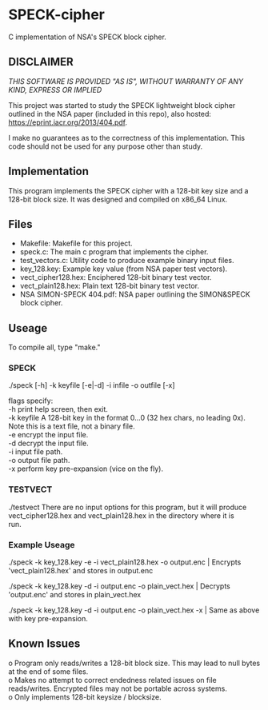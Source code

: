 # SPECK-cipher
C implementation of NSA's SPECK block cipher.

## DISCLAIMER
*THIS SOFTWARE IS PROVIDED "AS IS", WITHOUT WARRANTY OF ANY KIND, EXPRESS OR IMPLIED*

This project was started to study the SPECK lightweight block cipher outlined in the NSA paper (included in this repo), also hosted: https://eprint.iacr.org/2013/404.pdf.  

I make no guarantees as to the correctness of this implementation.  This code should not be used for any purpose other than study.  

## Implementation

This program implements the SPECK cipher with a 128-bit key size and a 128-bit block size.  It was designed and compiled on x86_64 Linux.  
  
## Files
 - Makefile:            Makefile for this project.  
 - speck.c:             The main c program that implements the cipher.    
 - test_vectors.c:      Utility code to produce example binary input files.  
 - key_128.key:         Example key value (from NSA paper test vectors).  
 - vect_cipher128.hex:  Enciphered 128-bit binary test vector.  
 - vect_plain128.hex:   Plain text 128-bit binary test vector.  
 - NSA SIMON-SPECK 404.pdf: NSA paper outlining the SIMON&SPECK block cipher.  

## Useage
  
To compile all, type "make."  
  
### SPECK
./speck [-h] -k keyfile [-e|-d] -i infile -o outfile [-x]  
  
flags specify:  
        -h              print help screen, then exit.  
        -k keyfile      A 128-bit key in the format 0...0 (32 hex chars, no leading 0x). Note this is a text file, not a binary file.  
        -e              encrypt the input file.  
        -d              decrypt the input file.  
        -i              input file path.  
        -o              output file path.  
        -x              perform key pre-expansion (vice on the fly).  
 ### TESTVECT
 ./testvect             There are no input options for this program, but it will produce  
                        vect_cipher128.hex and vect_plain128.hex in the directory where it is  
                        run.  
                        
### Example Useage

./speck -k key_128.key -e -i vect_plain128.hex -o output.enc | Encrypts 'vect_plain128.hex' and stores in output.enc

./speck -k key_128.key -d -i output.enc -o plain_vect.hex | Decrypts 'output.enc' and stores in plain_vect.hex

./speck -k key_128.key -d -i output.enc -o plain_vect.hex -x | Same as above with key pre-expansion.
 
 ## Known Issues
  o Program only reads/writes a 128-bit block size.  This may lead to null bytes at the end of some files.  
  o Makes no attempt to correct endedness related issues on file reads/writes.  Encrypted files may not be portable across systems.  
  o Only implements 128-bit keysize / blocksize.  
